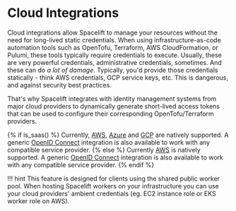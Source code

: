 # Cloud Integrations

Cloud integrations allow Spacelift to manage your resources without the need for long-lived static credentials. When using infrastructure-as-code automation tools such as OpenTofu, Terraform, AWS CloudFormation, or Pulumi, these tools typically require credentials to execute. Usually, these are very powerful credentials, administrative credentials, sometimes. And these can do _a lot of damage_. Typically, you'd provide those credentials statically - think AWS credentials, GCP service keys, etc. This is dangerous, and against security best practices.

That's why Spacelift integrates with identity management systems from major cloud providers to dynamically generate short-lived access tokens that can be used to configure their corresponding OpenTofu/Terraform providers.

{% if is_saas() %}
Currently, [AWS](aws.md), [Azure](azure.md) and [GCP](gcp.md) are natively supported. A generic [OpenID Connect](oidc/README.md) integration is also available to work with any compatible service provider.
{% else %}
Currently [AWS](aws.md) is natively supported. A generic [OpenID Connect](oidc/README.md) integration is also available to work with any compatible service provider.
{% endif %}

!!! hint
    This feature is designed for clients using the shared public worker pool. When hosting Spacelift workers on your infrastructure you can use your cloud providers' ambient credentials (eg. EC2 instance role or EKS worker role on AWS).
